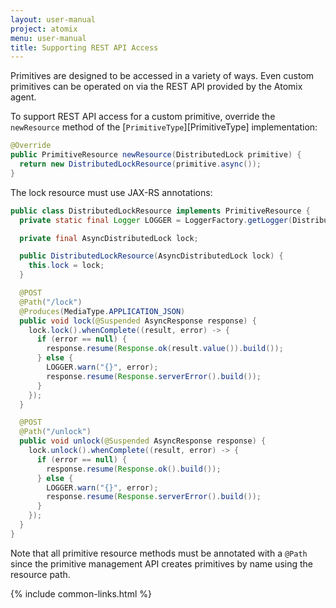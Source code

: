 ```yaml
---
layout: user-manual
project: atomix
menu: user-manual
title: Supporting REST API Access
---
```


Primitives are designed to be accessed in a variety of ways. Even custom primitives can be operated on via the REST API provided by the Atomix agent.

To support REST API access for a custom primitive, override the `newResource` method of the [`PrimitiveType`][PrimitiveType] implementation:

```java
@Override
public PrimitiveResource newResource(DistributedLock primitive) {
  return new DistributedLockResource(primitive.async());
}
```

The lock resource must use JAX-RS annotations:

```java
public class DistributedLockResource implements PrimitiveResource {
  private static final Logger LOGGER = LoggerFactory.getLogger(DistributedLockResource.class);

  private final AsyncDistributedLock lock;

  public DistributedLockResource(AsyncDistributedLock lock) {
    this.lock = lock;
  }

  @POST
  @Path("/lock")
  @Produces(MediaType.APPLICATION_JSON)
  public void lock(@Suspended AsyncResponse response) {
    lock.lock().whenComplete((result, error) -> {
      if (error == null) {
        response.resume(Response.ok(result.value()).build());
      } else {
        LOGGER.warn("{}", error);
        response.resume(Response.serverError().build());
      }
    });
  }

  @POST
  @Path("/unlock")
  public void unlock(@Suspended AsyncResponse response) {
    lock.unlock().whenComplete((result, error) -> {
      if (error == null) {
        response.resume(Response.ok().build());
      } else {
        LOGGER.warn("{}", error);
        response.resume(Response.serverError().build());
      }
    });
  }
}
```

Note that all primitive resource methods must be annotated with a `@Path` since the primitive management API creates primitives by name using the resource path.

{% include common-links.html %}
